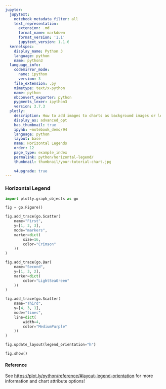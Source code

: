 ```yaml
---
jupyter:
  jupytext:
    notebook_metadata_filter: all
    text_representation:
      extension: .md
      format_name: markdown
      format_version: '1.1'
      jupytext_version: 1.1.6
  kernelspec:
    display_name: Python 3
    language: python
    name: python3
  language_info:
    codemirror_mode:
      name: ipython
      version: 3
    file_extension: .py
    mimetype: text/x-python
    name: python
    nbconvert_exporter: python
    pygments_lexer: ipython3
    version: 3.7.3
  plotly:
    description: How to add images to charts as background images or logos.
    display_as: advanced_opt
    has_thumbnail: true
    ipynb: ~notebook_demo/94
    language: python
    layout: base
    name: Horizontal Legends
    order: 12
    page_type: example_index
    permalink: python/horizontal-legend/
    thumbnail: thumbnail/your-tutorial-chart.jpg
    
    v4upgrade: true
---
```


###  Horizontal Legend

```python
import plotly.graph_objects as go

fig = go.Figure()

fig.add_trace(go.Scatter(
    name="First",
    y=[1, 2, 3],
    mode="markers",
    marker=dict(
        size=16,
        color="Crimson"
    ))
)

fig.add_trace(go.Bar(
    name="Second",
    y=[1, 3, 2],
    marker=dict(
        color="LightSeaGreen"
    ))
)

fig.add_trace(go.Scatter(
    name="Third",
    y=[4, 3, 1],
    mode="lines",
    line=dict(
        width=4,
        color="MediumPurple"
    ))
)

fig.update_layout(legend_orientation="h")

fig.show()
```

#### Reference
See https://plot.ly/python/reference/#layout-legend-orientation for more information and chart attribute options!
